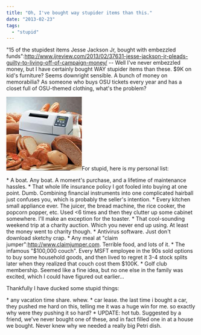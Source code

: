 ```yaml
---
title: "Oh, I've bought way stupider items than this."
date: "2013-02-23"
tags: 
  - "stupid"
---
```


"15 of the stupidest items Jesse Jackson Jr, bought with embezzled funds":http://www.ijreview.com/2013/02/37631-jesse-jackson-jr-pleads-guilty-to-living-off-of-campaign-money/ -- Well I've never embezzled money, but I have certainly bought WAY stupider items than these. $9K on kid's furniture? Seems downright sensible. A bunch of money on memorabilia? As someone who buys OSU tickets every year and has a closet full of OSU-themed clothing, what's the problem?

[![bread](images/bread.jpg)](http://theludwigs.com/wp-content/uploads/2013/02/bread.jpg)For stupid, here is my personal list:

\* A boat. Any boat. A moment's purchase, and a lifetime of maintenance hassles. \* That whole life insurance policy I got fooled into buying at one point. Dumb. Combining financial instruments into one complicated hairball just confuses you, which is probably the seller's intention. \* Every kitchen small appliance ever. The juicer, the bread machine, the rice cooker, the popcorn popper, etc. Used <6 times and then they clutter up some cabinet somewhere. I'll make an exception for the toaster. \* That cool-sounding weekend trip at a charity auction. Which you never end up using. At least the money went to charity though. \* Antivirus software. Just don't download sketchy crap. \* Any meal at "claim jumper":http://www.claimjumper.com. Terrible food, and lots of it. \* The infamous "$100,000 couch". Every MSFT employee in the 90s sold options to buy some household goods, and then lived to regret it 3-4 stock splits later when they realized that couch cost them $100K. \* Golf club membership. Seemed like a fine idea, but no one else in the family was excited, which I could have figured out earlier...

Thankfully I have ducked some stupid things:

\* any vacation time share. whew. \* car lease. the last time i bought a car, they pushed me hard on this, telling me it was a huge win for me. so exactly why were they pushing it so hard? \* UPDATE: hot tub. Suggested by a friend, we've never bought one of these, and in fact filled one in at a house we bought. Never knew why we needed a really big Petri dish.
